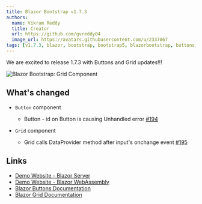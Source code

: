 ```yaml
---
title: Blazor Bootstrap v1.7.3
authors:
  name: Vikram Reddy
  title: Creator
  url: https://github.com/gvreddy04
  image_url: https://avatars.githubusercontent.com/u/2337067
tags: [v1.7.3, blazor, bootstrap, bootstrap5, blazorbootstrap, buttons, blazorbuttons, grid, blazorgrid]
---
```


We are excited to release 1.7.3 with Buttons and Grid updates!!!

<img src="https://i.imgur.com/yeTbaNT.png" alt="Blazor Bootstrap: Grid Component" />

<!--truncate-->

## What's changed

- `Button` component
  - Button - id on Button is causing Unhandled error [#194](https://github.com/vikramlearning/blazorbootstrap/issues/194)

- `Grid` component
  - Grid calls DataProvider method after input's onchange event [#195](https://github.com/vikramlearning/blazorbootstrap/issues/195)

## Links
- [Demo Website - Blazor Server](https://demos.blazorbootstrap.com/)
- [Demo Website - Blazor WebAssembly](https://demos.getblazorbootstrap.com/)
- [Blazor Buttons Documentation](https://getblazorbootstrap.com/docs/components/buttons)
- [Blazor Grid Documentation](https://getblazorbootstrap.com/docs/components/grid)
